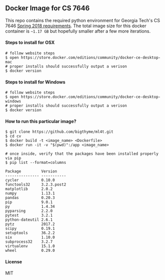 ## Docker Image for CS 7646

This repo contains the required python environment for Georgia Tech's CS 7646 [Spring 2018 requirements](http://quantsoftware.gatech.edu/ML4T_Software_Installation). The total image size
for this docker container is `~1.17 GB` but hopefully smaller after a few more iterations.

#### Steps to install for OSX
```
# follow website steps
$ open https://store.docker.com/editions/community/docker-ce-desktop-mac
# proper installs should successfully output a verison
$ docker version
```

#### Steps to install for Windows
```
# follow website steps
$ open https://store.docker.com/editions/community/docker-ce-desktop-windows
# proper installs should successfully output a verison
$ docker version
```

#### How to run this particular image?
```
$ git clone https://github.com/bigthyme/ml4t.git
$ cd cv
$ docker build -t <image_name> <Dockerfile>
$ docker run -it -v "$(pwd)":/app <image_name>

# once inside, verify that the packages have been installed properly via pip
$ pip list --format=columns

Package         Version
--------------- -----------
cycler          0.10.0
functools32     3.2.3.post2
matplotlib      2.0.2
numpy           1.13.1
pandas          0.20.3
pip             9.0.1
py              1.4.34
pyparsing       2.2.0
pytest          3.2.1
python-dateutil 2.6.1
pytz            2017.2
scipy           0.19.1
setuptools      36.2.2
six             1.10.0
subprocess32    3.2.7
virtualenv      15.1.0
wheel           0.29.0
```

#### License
MIT
